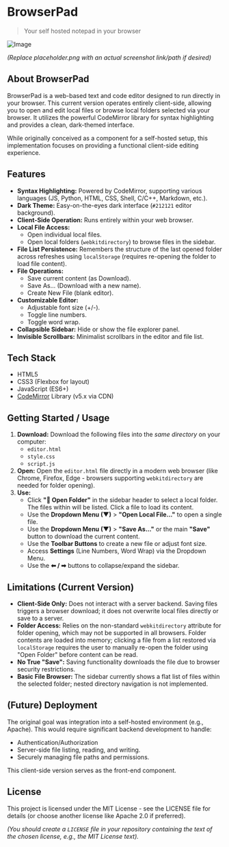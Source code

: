# BrowserPad

> Your self hosted notepad in your browser

![Image](https://github.com/user-attachments/assets/e48a5750-8323-437b-b32a-8d3715435623)

*(Replace placeholder.png with an actual screenshot link/path if desired)*

## About BrowserPad

BrowserPad is a web-based text and code editor designed to run directly in your browser. This current version operates entirely client-side, allowing you to open and edit local files or browse local folders selected via your browser. It utilizes the powerful CodeMirror library for syntax highlighting and provides a clean, dark-themed interface.

While originally conceived as a component for a self-hosted setup, this implementation focuses on providing a functional client-side editing experience.

## Features

* **Syntax Highlighting:** Powered by CodeMirror, supporting various languages (JS, Python, HTML, CSS, Shell, C/C++, Markdown, etc.).
* **Dark Theme:** Easy-on-the-eyes dark interface (`#212121` editor background).
* **Client-Side Operation:** Runs entirely within your web browser.
* **Local File Access:**
    * Open individual local files.
    * Open local folders (`webkitdirectory`) to browse files in the sidebar.
* **File List Persistence:** Remembers the structure of the last opened folder across refreshes using `localStorage` (requires re-opening the folder to load file content).
* **File Operations:**
    * Save current content (as Download).
    * Save As... (Download with a new name).
    * Create New File (blank editor).
* **Customizable Editor:**
    * Adjustable font size (+/-).
    * Toggle line numbers.
    * Toggle word wrap.
* **Collapsible Sidebar:** Hide or show the file explorer panel.
* **Invisible Scrollbars:** Minimalist scrollbars in the editor and file list.

## Tech Stack

* HTML5
* CSS3 (Flexbox for layout)
* JavaScript (ES6+)
* [CodeMirror](https://codemirror.net/) Library (v5.x via CDN)

## Getting Started / Usage

1.  **Download:** Download the following files into the *same directory* on your computer:
    * `editor.html`
    * `style.css`
    * `script.js`
2.  **Open:** Open the `editor.html` file directly in a modern web browser (like Chrome, Firefox, Edge - browsers supporting `webkitdirectory` are needed for folder opening).
3.  **Use:**
    * Click **"📁 Open Folder"** in the sidebar header to select a local folder. The files within will be listed. Click a file to load its content.
    * Use the **Dropdown Menu (▼)** > **"Open Local File..."** to open a single file.
    * Use the **Dropdown Menu (▼)** > **"Save As..."** or the main **"Save"** button to download the current content.
    * Use the **Toolbar Buttons** to create a new file or adjust font size.
    * Access **Settings** (Line Numbers, Word Wrap) via the Dropdown Menu.
    * Use the **⬅ / ➡** buttons to collapse/expand the sidebar.

## Limitations (Current Version)

* **Client-Side Only:** Does not interact with a server backend. Saving files triggers a browser download; it does not overwrite local files directly or save to a server.
* **Folder Access:** Relies on the non-standard `webkitdirectory` attribute for folder opening, which may not be supported in all browsers. Folder contents are loaded into memory; clicking a file from a list restored via `localStorage` requires the user to manually re-open the folder using "Open Folder" before content can be read.
* **No True "Save":** Saving functionality downloads the file due to browser security restrictions.
* **Basic File Browser:** The sidebar currently shows a flat list of files within the selected folder; nested directory navigation is not implemented.

## (Future) Deployment

The original goal was integration into a self-hosted environment (e.g., Apache). This would require significant backend development to handle:

* Authentication/Authorization
* Server-side file listing, reading, and writing.
* Securely managing file paths and permissions.

This client-side version serves as the front-end component.

## License

This project is licensed under the MIT License - see the LICENSE file for details (or choose another license like Apache 2.0 if preferred).

*(You should create a `LICENSE` file in your repository containing the text of the chosen license, e.g., the MIT License text).*
